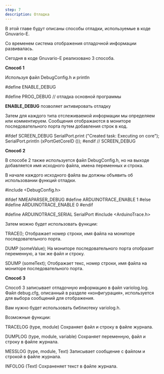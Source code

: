 ```yaml
---
step: 7
description: Отладка
---
```


В этой главе будут описаны способы отладки, используемые в коде Gnuvario-E.

Со временем система отображения отладочной информации развивалась.

Сегодня в коде Gnuvario-E реализовано 3 способа.

**Способ 1**

Используя файл DebugConfig.h и println
      
#define ENABLE_DEBUG
     
#define PROG_DEBUG // отладка основной программы
      
**ENABLE_DEBUG** позволяет активировать отладку
     
Затем для каждого типа отслеживаемой информации мы определяем или комментируем.
Сообщения отображаются в мониторе последовательного порта путем добавления строк в код.

#ifdef SCREEN_DEBUG
    SerialPort.print ("Created task: Executing on core");
    SerialPort.println (xPortGetCoreID ());
#endif // SCREEN_DEBUG


**Способ 2**

В способе 2 также используется файл DebugConfig.h, но на выходе добавляется имя
исходного файла, имена переменных и строка.
     
В начале каждого исходного файла вы должны объявить об использовании функций отладки.

#include <DebugConfig.h>
       
#ifdef NMEAPARSER_DEBUG
#define ARDUINOTRACE_ENABLE 1
#else
#define ARDUINOTRACE_ENABLE 0
#endif
     
#define ARDUINOTRACE_SERIAL SerialPort
#include <ArduinoTrace.h>

Затем можно будет использовать функции:

TRACE();
Отображает номер строки, имя файла на мониторе последовательного порта.
      
DUMP (someValue);
На мониторе последовательного порта отобразит переменную, а так же файл и строку.
      
SDUMP (someText);
Отображает текс, номер строки, имя файла на мониторе последовательного порта.
       
**Способ 3**
             
Способ 3 записывает отладочную информацию в файл variolog.log.
Файл debug.cfg, описанный в разделе «конфигурация», используется для выбора сообщений для отображения.
          
Вам нужно будет использовать библиотеку variolog.h.

Возможные функции:

TRACELOG (type, module)
Сохраняет файл и строку в файле журнала.

DUMPLOG (type, module, variable)
Сохраняет переменную, файл и строку в файле журнала.

MESSLOG (type, module, Text)
Записывает сообщение с файлом и строкой в файле журнала.

INFOLOG (Text)
Сохраненяет текст в файле журнала.
                                                                                                    

